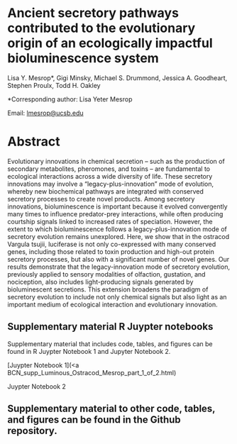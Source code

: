 # Ancient secretory pathways contributed to the evolutionary origin of an ecologically impactful bioluminescence system

Lisa Y. Mesrop*, Gigi Minsky,  Michael S. Drummond, Jessica A. Goodheart, Stephen Proulx, Todd H. Oakley

*Corresponding author: Lisa Yeter Mesrop

Email: lmesrop@ucsb.edu 

# Abstract 

Evolutionary innovations in chemical secretion – such as the production of secondary metabolites, pheromones, and toxins – are fundamental to ecological interactions across a wide diversity of life. These secretory innovations may involve a “legacy-plus-innovation” mode of evolution, whereby new biochemical pathways are integrated with conserved secretory processes to create novel products. Among secretory innovations, bioluminescence is important because it evolved convergently many times to influence predator-prey interactions, while often producing courtship signals linked to increased rates of speciation. However, the extent to which bioluminescence follows a legacy-plus-innovation mode of secretory evolution remains unexplored. Here, we show that in the ostracod Vargula tsujii, luciferase is not only co-expressed with many conserved genes, including those related to toxin production and high-out protein secretory processes, but also with a significant number of novel genes. Our results demonstrate that the legacy-innovation mode of secretory evolution, previously applied to sensory modalities of olfaction, gustation, and nociception, also includes light-producing signals generated by bioluminescent secretions. This extension broadens the paradigm of secretory evolution to include not only chemical signals but also light as an important medium of ecological interaction and evolutionary innovation.

## Supplementary material R Juypter notebooks 

Supplementary material that includes code, tables, and figures can be found in R Juypter Notebook 1 and Jupyter Notebook 2. 

[Juypter Notebook 1](<a BCN_supp_Luminous_Ostracod_Mesrop_part_1_of_2.html</a>)

Juypter Notebook 2 

## Supplementary material to other code, tables, and figures can be found in the Github repository. 


